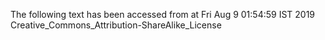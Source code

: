 The following text has been accessed from at Fri Aug 9 01:54:59 IST 2019
Creative_Commons_Attribution-ShareAlike_License
